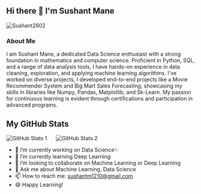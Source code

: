 ## Hi there 👋 I'm Sushant Mane
<p align="left"> <img src="https://komarev.com/ghpvc/?username=Sushant2802&label=Profile%20views&color=0e75b6&style=flat" alt="Sushant2802" /> </p>

### About Me

I am Sushant Mane, a dedicated Data Science enthusiast with a strong foundation in mathematics and computer science. Proficient in Python, SQL, and a range of data analysis tools, I have hands-on experience in data cleaning, exploration, and applying machine learning algorithms.
I've worked on diverse projects, I developed end-to-end projects like a Movie Recommender System and Big Mart Sales Forecasting, showcasing my skills in libraries like Numpy, Pandas, Matplotlib, and Sk-Learn. My passion for continuous learning is evident through certifications and participation in advanced programs.


## My GitHub Stats

![GitHub Stats 1](https://github-readme-stats.vercel.app/api?username=Sushant2802)   &nbsp;&nbsp;&nbsp;&nbsp;      ![GitHub Stats 2](https://github-readme-stats.vercel.app/api/top-langs/?username=Sushant2802)




- 🔭 I’m currently working on Data Science✨
- 🌱 I’m currently learning Deep Learning
- 👯 I’m looking to collaborate on Machine Learning or Deep Learning
- 💬 Ask me about Machine Learning, Data Science
- 📫 How to reach me: sushantm1210@gmail.com
- :smile: Happy Learning!

<!--
**Sushant2802/Sushant2802** is a ✨ _special_ ✨ repository because its `README.md` (this file) appears on your GitHub profile.

Here are some ideas to get you started:

- 🔭 I’m currently working on ...
- 🌱 I’m currently learning ...
- 👯 I’m looking to collaborate on ...
- 🤔 I’m looking for help with ...
- 💬 Ask me about ...
- 📫 How to reach me: ...
- 😄 Pronouns: ...
- ⚡ Fun fact: ...
-->
